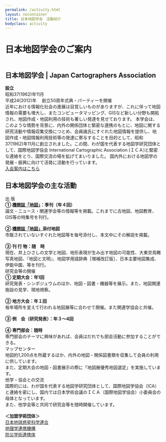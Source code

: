 ```yaml
---
permalink: /activity.html
layout: nocontainer
title: 日本地図学会　活動紹介
bodyclass: activity
---
```


<div class="container">
  <h1>日本地図学会のご案内</h1>
</div>

<div class="activity-heading">
  <div class="container">
    <div class="hd-row">
      <div class="hd-logo"><img src="{{ site.baseurl }}/assets/img/activity/logo_main.png" class="w-100" alt=""></div>
      <div class="hd-value">
        <h2 class="hd-title">日本地図学会 | Japan Cartographers Association</h2>
        <div class="hd-text">
          <b>設立</b><br>
          昭和37(1962)年11月<br>
          平成24(2012)年 　創立50周年式典・パーティーを開催<br>
        </div>
        <div class="hd-text">
          近年における情報化社会の進展は目覚しいものがありますが、これに伴って地図情報の需要も増大し、またコンピュータマッピング、GISなど新しい分野も開拓され、地図作成・地図利用の技術も著しい発達を見せております。 本学会は、このような情勢を背景に、内外の関係団体と緊密な連携のもとに、地図に関する研究活動や情報収集交換につとめ、会員諸氏にすぐれた地図情報を提供し、地図作成・地図情報利用技術等の発達に寄与することを目的として、昭和37(1962)年11月に創立されました。この間、わが国を代表する地図学研究団体として、国際地図学協会 International Cartographic Association (ＩＣＡ)と緊密な連絡をとり、国際交流の場を拡げてまいりました。 国内外における地図学の発展・振興に向けて活発に活動を行っています。<br>
        </div>
        <div class="hd-button">
          <div class="d-grid col-md-30">
            <a href="{{'/member.html' | relative_url}}" class="btn btn-lg btn-default btn-arrow-right">入会案内はこちら</a>
          </div>
        </div>
      </div>
    </div>
  </div>
</div>

<div class="activity-section">
  <div class="container">
    <h2 class="activity-h2"><span>日本地図学会の主な活動</span></h2>
    <div class="activity-box">
      <div class="activity-row">
        <div class="activity-icon">
          <div class="act-icon"><img src="{{ site.baseurl }}/assets/img/activity/icon_act_01.svg" class="w-100" alt=""></div>
          <div class="act-cap">出 版</div>
        </div>
        <div class="activity-value">
          <div class="act-text">
            <b>① <a href="{{'/service.html#Journal-of-the-Japan-Cartographers-Association' | relative_url}}">機関誌「地図」</a>：季刊（年４回）</b><br>
            論文・ニュース・関連学会等の情報等を掲載。これまでに古地図、地図教育、GIS等の特集号を刊行。<br>
            <br>
            <b>② <a href="{{'/service.html#Journal-of-the-Japan-Cartographers-Association' | relative_url}}">機関誌「地図」</a>添付地図</b><br>
            市販されていないすぐれた地図等を毎号添付し、本文中にその解説を掲載。<br>
            <br>
            <b>③ 刊 行 物：随　時</b><br>
            現在、井上ひさしの文学と地図、地形表現が生み出す地図の可能性、大東京鳥瞰写真地図、『地図と文明』、地図学用語辞典［増補改訂版］、日本主要地図集成、伊能中圖、等を刊行。<br>
          </div>
        </div>
      </div>
    </div>
    <div class="activity-box">
      <div class="activity-row">
        <div class="activity-icon">
          <div class="act-icon"><img src="{{ site.baseurl }}/assets/img/activity/icon_act_02.svg" class="w-100" alt=""></div>
          <div class="act-cap">研究会等の開催</div>
        </div>
        <div class="activity-value">
          <div class="act-text">
            <b>① 定期大会：年1回</b><br>
            研究発表・シンポジュウムのほか、地図・図書・機器等を展示。また、地図関連施設の見学、現地視察。<br>
            <br>
            <b>② 地方大会：年１回</b><br>
            毎年場所を変えて行われる地図展等に合わせて開催。また関連学協会と共催。<br>
            <br>
            <b>③ 例　会（研究発表）：年３～4回</b><br>
            <br>
            <b>④ 専門部会：随時</b><br>
            専門部会のテーマに興味があれば、会員はだれでも部会活動に参加することができる。<br>
          </div>
        </div>
      </div>
    </div>
    <div class="activity-box">
      <div class="activity-row">
        <div class="activity-icon">
          <div class="act-icon"><img src="{{ site.baseurl }}/assets/img/activity/icon_act_03.svg" class="w-100" alt=""></div>
          <div class="act-cap">マップセンター</div>
        </div>
        <div class="activity-value">
          <div class="act-text">
            地図約1,200点を所蔵するほか、内外の地図・関係図書類を収集して会員の利用に供しています。<br>
            また、定期大会の地図・図書展示の際に「地図展優秀地図選定」を実施しています。<br>
          </div>
        </div>
      </div>
    </div>
    <div class="activity-box">
      <div class="activity-row">
        <div class="activity-icon">
          <div class="act-icon"><img src="{{ site.baseurl }}/assets/img/activity/icon_act_04.svg" class="w-100" alt=""></div>
          <div class="act-cap">他学・協会との交流</div>
        </div>
        <div class="activity-value">
          <div class="act-text">
            国際的には、わが国を代表する地図学研究団体として、国際地図学協会（ICA）と連絡を密にし、国内では日本学術会議のＩＣＡ（国際地図学協会）小委員会の母体となっています。<br>
            また、他学会等と共同で研究会等を随時開催しています。<br>
            <br>
            <b>＜加盟学術団体＞</b><br>
            <a href="https://www.jpgu.org/" target="_blank">日本地球惑星科学連合</a><br>
            <a href="http://hgsj.org/JOGS/index_j.html" target="_blank">地理学連携機構</a><br>
            <a href="https://janet-dr.com/" target="_blank">防災学術連携体</a><br>
          </div>
        </div>
      </div>
    </div>
  </div>
</div>